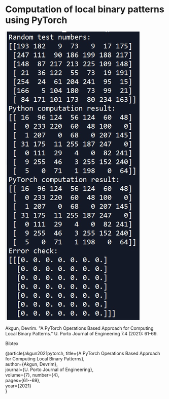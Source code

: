 # Computation of local binary patterns using PyTorch

![alt text](example_test.jpg)


Akgun, Devrim. "A PyTorch Operations Based Approach for Computing Local Binary Patterns." U. Porto Journal of Engineering 7.4 (2021): 61-69.

Bibtex

@article{akgun2021pytorch,
  title={A PyTorch Operations Based Approach for Computing Local Binary Patterns},  
  author={Akgun, Devrim},  
  journal={U. Porto Journal of Engineering},  
  volume={7},
  number={4},  
  pages={61--69},  
  year={2021}  
}
